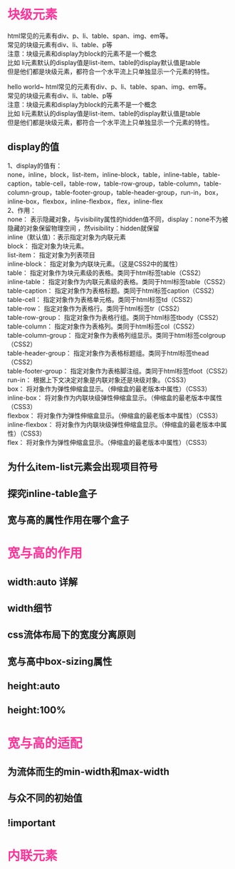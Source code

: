
# <font color=#ff3399>块级元素</font>
html常见的元素有div、p、li、table、span、img、em等。  
常见的块级元素有div、li、table、p等  
注意：块级元素和display为block的元素不是一个概念  
比如 li元素默认的display值是list-item、table的display默认值是table  
但是他们都是块级元素，都符合一个水平流上只单独显示一个元素的特性。  

hello world~
html常见的元素有div、p、li、table、span、img、em等。  
常见的块级元素有div、li、table、p等  
注意：块级元素和display为block的元素不是一个概念  
比如 li元素默认的display值是list-item、table的display默认值是table  
但是他们都是块级元素，都符合一个水平流上只单独显示一个元素的特性。
## display的值
1、display的值有：  
none，inline，block，list-item，inline-block，table，inline-table，table-caption，table-cell，table-row，table-row-group，table-column，table-column-group，table-footer-group，table-header-group，run-in，box，inline-box，flexbox，inline-flexbox，flex，inline-flex  
2、作用：  
none： 表示隐藏对象，与visibility属性的hidden值不同，display：none不为被隐藏的对象保留物理空间 ，然visibility：hidden就保留  
inline（默认值）：表示指定对象为内联元素  
block： 指定对象为块元素。  
list-item： 指定对象为列表项目  
inline-block： 指定对象为内联块元素。（这是CSS2中的属性）  
table： 指定对象作为块元素级的表格。类同于html标签table（CSS2）  
inline-table： 指定对象作为内联元素级的表格。类同于html标签table（CSS2）  
table-caption： 指定对象作为表格标题。类同于html标签caption（CSS2）  
table-cell： 指定对象作为表格单元格。类同于html标签td（CSS2）  
table-row： 指定对象作为表格行。类同于html标签tr（CSS2）  
table-row-group： 指定对象作为表格行组。类同于html标签tbody（CSS2）  
table-column： 指定对象作为表格列。类同于html标签col（CSS2）  
table-column-group： 指定对象作为表格列组显示。类同于html标签colgroup（CSS2）  
table-header-group： 指定对象作为表格标题组。类同于html标签thead（CSS2）  
table-footer-group： 指定对象作为表格脚注组。类同于html标签tfoot（CSS2）  
run-in： 根据上下文决定对象是内联对象还是块级对象。（CSS3）  
box： 将对象作为弹性伸缩盒显示。（伸缩盒的最老版本中属性）（CSS3）  
inline-box： 将对象作为内联块级弹性伸缩盒显示。（伸缩盒的最老版本中属性（CSS3）  
flexbox： 将对象作为弹性伸缩盒显示。（伸缩盒的最老版本中属性）（CSS3）  
inline-flexbox： 将对象作为内联块级弹性伸缩盒显示。（伸缩盒的最老版本中属性）（CSS3）  
flex： 将对象作为弹性伸缩盒显示。（伸缩盒的最老版本中属性）（CSS3）  
## 为什么item-list元素会出现项目符号
## 探究inline-table盒子
## 宽与高的属性作用在哪个盒子
# <font color=#ff3399>宽与高的作用</font>
## width:auto 详解
## width细节
## css流体布局下的宽度分离原则
## 宽与高中box-sizing属性
## height:auto
## height:100%

# <font color=#ff3399>宽与高的适配</font>
## 为流体而生的min-width和max-width
## 与众不同的初始值
## !important
## 

# <font color=#ff3399>内联元素</font>
